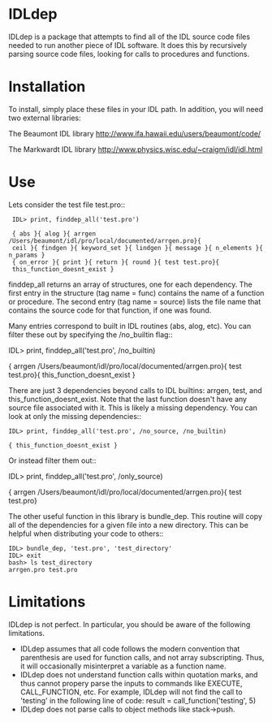 IDLdep
======

IDLdep is a package that attempts to find all of the IDL source code
files needed to run another piece of IDL software. It does this by
recursively parsing source code files, looking for calls to procedures
and functions.

Installation
============

To install, simply place these files in your IDL path. In addition,
you will need two external libraries:

The Beaumont IDL library
http://www.ifa.hawaii.edu/users/beaumont/code/

The Markwardt IDL library
http://www.physics.wisc.edu/~craigm/idl/idl.html


Use
=====
Lets consider the test file test.pro::

     IDL> print, finddep_all('test.pro')

     { abs }{ alog }{ arrgen /Users/beaumont/idl/pro/local/documented/arrgen.pro}{
     ceil }{ findgen }{ keyword_set }{ lindgen }{ message }{ n_elements }{ n_params }
     { on_error }{ print }{ return }{ round }{ test test.pro}{
     this_function_doesnt_exist }

finddep_all returns an array of structures, one for each
dependency. The first entry in the structure (tag name = func)
contains the name of a function or procedure. The second entry (tag
name = source) lists the file name that contains the source code for
that function, if one was found.

Many entries correspond to built in IDL routines (abs, alog, etc). You can filter these out
by specifying the /no_builtin flag::

   IDL> print, finddep_all('test.pro', /no_builtin)

   { arrgen /Users/beaumont/idl/pro/local/documented/arrgen.pro}{ test test.pro}{
   this_function_doesnt_exist }

There are just 3 dependencies beyond calls to IDL builtins: arrgen,
test, and this_function_doesnt_exist. Note that the last function
doesn't have any source file associated with it. This is likely a
missing dependency. You can look at only the missing dependencies::

	IDL> print, finddep_all('test.pro', /no_source, /no_builtin)
	
	{ this_function_doesnt_exist }

Or instead filter them out::

   IDL> print, finddep_all('test.pro', /only_source)

   { arrgen /Users/beaumont/idl/pro/local/documented/arrgen.pro}{ test test.pro}


The other useful function in this library is bundle_dep. This routine
will copy all of the dependencies for a given file into a new directory. This
can be helpful when distributing your code to others::

    IDL> bundle_dep, 'test.pro', 'test_directory'
    IDL> exit
    bash> ls test_directory
    arrgen.pro test.pro

Limitations
===========
IDLdep is not perfect. In particular, you should be aware of the following limitations.

- IDLdep assumes that all code follows the modern convention that
  parenthesis are used for function calls, and not array
  subscripting. Thus, it will occasionally misinterpret a variable as
  a function name.
- IDLdep does not understand function calls within quotation marks,
  and thus cannot propery parse the inputs to commands like EXECUTE,
  CALL_FUNCTION, etc. For example, IDLdep will not find the call to
  'testing' in the following line of code: result = call_function('testing', 5)
- IDLdep does not parse calls to object methods like stack->push.

